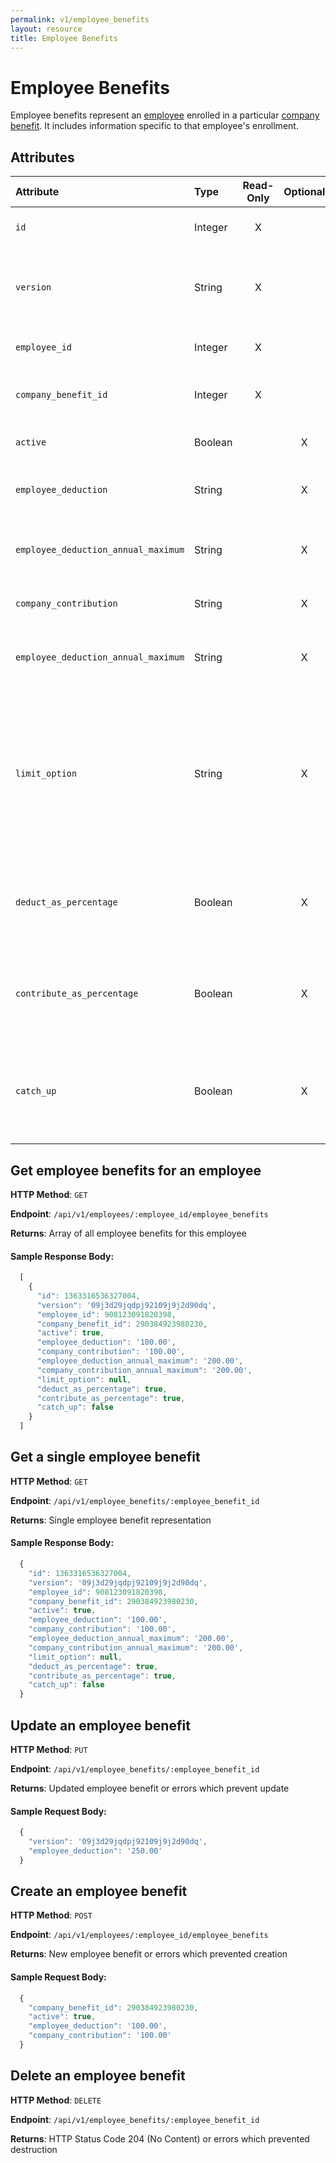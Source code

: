 ```yaml
---
permalink: v1/employee_benefits
layout: resource
title: Employee Benefits
---
```


# Employee Benefits

Employee benefits represent an <a href="/v1/employees">employee</a> enrolled in a particular <a href="/v1/company_benefits">company benefit</a>. It includes information specific to that employee's enrollment.

## Attributes

| Attribute                     | Type              | Read-Only | Optional | Default | Description
| :----------                   |:-------------     |:---------:|:--------:|:--------|:-------------
| `id`                          | Integer           |     X     |          |         | the unique identifier of this employee benefit
| `version`                     | String            |     X     |          |         | version of this object. See <a href="/v1/considerations/versioning/">the versioning documentation</a> for a more in depth explaination of versions
| `employee_id`                 | Integer           |     X     |          |         | id for the employee to which this employee benefit belongs
| `company_benefit_id`                 | Integer           |     X     |          |         | id for the company benefit to which this employee benefit belongs
| `active`                      |  Boolean          |           |     X    | true    | whether or not this employee benefit is currently active
| `employee_deduction` | String | | X | '0.00' | the amount to be deducted, per pay period, from the employee's pay.
| `employee_deduction_annual_maximum` | String | | X | null | the maximum employee deduction per year. A null amount signifies no limit.
| `company_contribution` | String | | X | '0.00' | the amount to be paid, per pay period, from by the company
| `employee_deduction_annual_maximum` | String | | X | null | the maximum company contribution per year. A null amount signifies no limit.
| `limit_option` | String | | X | null | certain benefits have particular options that need to be set to determine their limit option. For HSA, this should be either 'Family' or 'Individual' and for Dependent Care FSA this should be either 'Joint Filing or Single' or 'Married and Filing Separately'.
| `deduct_as_percentage` | Boolean | | X | false | if true, the employee_deduction amount will be treated as a percentage to be deducted from each payroll
| `contribute_as_percentage` | Boolean | | X | false | if true, the company_contribution amount will be treated as a percentage to be deducted from each payroll
| `catch_up` | Boolean | | X | | if true, the employee should use a benefit's special 'catch up' rate. Currently only the Roth 401k and 401k use this value for employees over 50.

## Get employee benefits for an employee

**HTTP Method**: `GET`

**Endpoint**: `/api/v1/employees/:employee_id/employee_benefits`

**Returns**: Array of all employee benefits for this employee

#### Sample Response Body:


```javascript
  [
    {
      "id": 1363316536327004,
      "version": '09j3d29jqdpj92109j9j2d90dq',
      "employee_id": 908123091820398,
      "company_benefit_id": 290384923980230,
      "active": true,
      "employee_deduction": '100.00',
      "company_contribution": '100.00',
      "employee_deduction_annual_maximum": '200.00',
      "company_contribution_annual_maximum": '200.00',
      "limit_option": null,
      "deduct_as_percentage": true,
      "contribute_as_percentage": true,
      "catch_up": false
    }
  ]
```

## Get a single employee benefit

**HTTP Method**: `GET`

**Endpoint**: `/api/v1/employee_benefits/:employee_benefit_id`

**Returns**: Single employee benefit representation

#### Sample Response Body:

```javascript
  {
    "id": 1363316536327004,
    "version": '09j3d29jqdpj92109j9j2d90dq',
    "employee_id": 908123091820398,
    "company_benefit_id": 290384923980230,
    "active": true,
    "employee_deduction": '100.00',
    "company_contribution": '100.00',
    "employee_deduction_annual_maximum": '200.00',
    "company_contribution_annual_maximum": '200.00',
    "limit_option": null,
    "deduct_as_percentage": true,
    "contribute_as_percentage": true,
    "catch_up": false
  }
```

## Update an employee benefit

**HTTP Method**: `PUT`

**Endpoint**: `/api/v1/employee_benefits/:employee_benefit_id`

**Returns**: Updated employee benefit or errors which prevent update

#### Sample Request Body:

```javascript
  {
    "version": '09j3d29jqdpj92109j9j2d90dq',
    "employee_deduction": '250.00'
  }
```

## Create an employee benefit

**HTTP Method**: `POST`

**Endpoint**: `/api/v1/employees/:employee_id/employee_benefits`

**Returns**: New employee benefit or errors which prevented creation

#### Sample Request Body:

```javascript
  {
    "company_benefit_id": 290384923980230,
    "active": true,
    "employee_deduction": '100.00',
    "company_contribution": '100.00'
  }
```

## Delete an employee benefit

**HTTP Method**: `DELETE`

**Endpoint**: `/api/v1/employee_benefits/:employee_benefit_id`

**Returns**: HTTP Status Code 204 (No Content) or errors which prevented destruction
